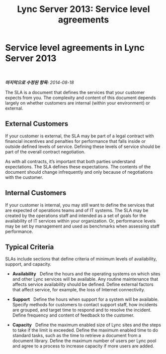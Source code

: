 ﻿---
title: 'Lync Server 2013: Service level agreements'
TOCTitle: Service level agreements
ms:assetid: 10899bad-e8b0-422d-83c9-1599fb3a7d17
ms:mtpsurl: https://technet.microsoft.com/ko-kr/library/Dn720321(v=OCS.15)
ms:contentKeyID: 62221640
ms.date: 08/10/2015
mtps_version: v=OCS.15
ms.translationtype: HT
---

# Service level agreements in Lync Server 2013

 

_**마지막으로 수정된 항목:** 2014-08-18_

The SLA is a document that defines the services that your customer expects from you. The complexity and content of this document depends largely on whether customers are internal (within your environment) or external.

## External Customers

If your customer is external, the SLA may be part of a legal contract with financial incentives and penalties for performance that falls inside or outside defined levels of service. Defining these levels of service should be part of the overall contract negotiation.

As with all contracts, it’s important that both parties understand expectations. The SLA defines these expectations. The contents of the document should change infrequently and only because of negotiations with the customer.

## Internal Customers

If your customer is internal, you may still want to define the services that are expected of operations teams and of IT systems. The SLA may be created by the operations staff and intended as a set of goals for the availability of IT services within your organization. Or, performance levels may be set by management and used as benchmarks when assessing staff performance.

## Typical Criteria

SLAs include sections that define criteria of minimum levels of availability, support, and capacity.

  - **Availability**   Define the hours and the operating systems on which sites and other Lync services will be available. Any routine maintenance that affects service availability should be defined. Define external factors that affect service, for example, the loss of Internet connectivity.

  - **Support**   Define the hours when support for a system will be available. Specify methods for customers to contact support staff, how incidents are grouped, and target time to respond and to resolve the incident. Define frequency and content of feedback to the customer.

  - **Capacity**   Define the maximum enabled size of Lync sites and the steps to take if the limit is exceeded. Define the maximum enabled time to do standard tasks, such as the time to retrieve a document from a document library. Define the maximum number of users per Lync pool and agree to a process to increase capacity if more users are added.

